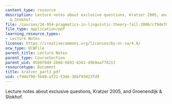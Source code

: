 ```yaml
---
content_type: resource
description: Lecture notes about exclusive questions, Kratzer 2005, and Groenendijk
  & Stokhof.
file: /courses/24-954-pragmatics-in-linguistic-theory-fall-2006/cf9de7005bd8af2253de36bf93423fd9_kratzer_part1.pdf
file_type: application/pdf
learning_resource_types:
- Lecture Notes
license: https://creativecommons.org/licenses/by-nc-sa/4.0/
ocw_type: OCWFile
parent_title: Lecture Notes
parent_type: CourseSection
parent_uid: 0560f8dd-2b68-6893-b341-49b9aaf74213
resourcetype: Document
title: kratzer_part1.pdf
uid: cf9de700-5bd8-af22-53de-36bf93423fd9
---
```

Lecture notes about exclusive questions, Kratzer 2005, and Groenendijk & Stokhof.